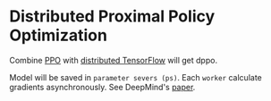 # Distributed Proximal Policy Optimization

Combine [PPO](https://github.com/bujingyi/reinforcement-learning-frameworks/tree/master/proximal_policy_optimization) with [distributed TensorFlow](https://github.com/bujingyi/distributed-tensorflow-framework/blob/master/distributed_tensorflow_framework.ipynb) will get dppo.

Model will be saved in `parameter severs (ps)`. Each `worker` calculate gradients asynchronously. See DeepMind's [paper](https://arxiv.org/abs/1707.02286).
